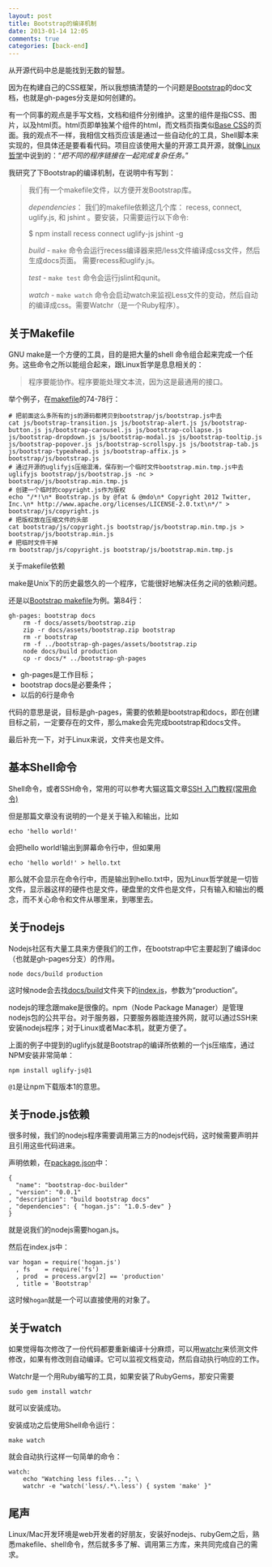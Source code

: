 ```yaml
---
layout: post
title: Bootstrap的编译机制
date: 2013-01-14 12:05
comments: true
categories: [back-end]
---
```


从开源代码中总是能找到无数的智慧。

因为在构建自己的CSS框架，所以我想搞清楚的一个问题是[Bootstrap](https://github.com/twitter/bootstrap)的doc文档，也就是gh-pages分支是如何创建的。

有一个同事的观点是手写文档，文档和组件分别维护。这里的组件是指CSS、图片，以及html页。html页即单独某个组件的html，而文档页指类似[Base CSS](http://twitter.github.com/bootstrap/base-css.html)的页面。我的观点不一样，我相信文档页应该是通过一些自动化的工具，Shell脚本来实现的，但具体还是要看看代码。项目应该使用大量的开源工具开源，就像[Linux哲学](http://yuguo.us/weblog/linux-philosophy/)中说到的：“*把不同的程序链接在一起完成复杂任务。*”

我研究了下Bootstrap的编译机制，在说明中有写到：

> 我们有一个makefile文件，以方便开发Bootstrap库。
>
> *dependencies*： 我们的makefile依赖这几个库： recess, connect, uglify.js, 和 jshint 。要安装，只需要运行以下命令:
>
> 	$ npm install recess connect uglify-js jshint -g
>
> *build* - `make` 命令会运行recess编译器来把/less文件编译成css文件，然后生成docs页面。 需要recess和uglify.js。
>
> *test* - `make test` 命令会运行jslint和qunit。
>
> *watch* - `make watch` 命令会启动watch来监视Less文件的变动，然后自动的编译成css。需要Watchr（是一个Ruby程序）。

关于Makefile
---
GNU make是一个方便的工具，目的是把大量的shell 命令组合起来完成一个任务。这些命令之所以能组合起来，跟Linux哲学是息息相关的：

> 程序要能协作。程序要能处理文本流，因为这是最通用的接口。

举个例子，在[makefile](https://github.com/twitter/bootstrap/blob/master/Makefile)的74-78行：

	# 把前面这么多所有的js的源码都拷贝到bootstrap/js/bootstrap.js中去
	cat js/bootstrap-transition.js js/bootstrap-alert.js js/bootstrap-button.js js/bootstrap-carousel.js js/bootstrap-collapse.js js/bootstrap-dropdown.js js/bootstrap-modal.js js/bootstrap-tooltip.js js/bootstrap-popover.js js/bootstrap-scrollspy.js js/bootstrap-tab.js js/bootstrap-typeahead.js js/bootstrap-affix.js > bootstrap/js/bootstrap.js
	# 通过开源的uglifyjs压缩混淆，保存到一个临时文件bootstrap.min.tmp.js中去
	uglifyjs bootstrap/js/bootstrap.js -nc > bootstrap/js/bootstrap.min.tmp.js
	# 创建一个临时的copyright.js作为版权
	echo "/*!\n* Bootstrap.js by @fat & @mdo\n* Copyright 2012 Twitter, Inc.\n* http://www.apache.org/licenses/LICENSE-2.0.txt\n*/" > bootstrap/js/copyright.js
	# 把版权放在压缩文件的头部
	cat bootstrap/js/copyright.js bootstrap/js/bootstrap.min.tmp.js > bootstrap/js/bootstrap.min.js
	# 把临时文件干掉
	rm bootstrap/js/copyright.js bootstrap/js/bootstrap.min.tmp.js

关于makefile依赖

make是Unix下的历史最悠久的一个程序，它能很好地解决任务之间的依赖问题。

还是以[Bootstrap makefile](https://github.com/twitter/bootstrap/blob/master/Makefile)为例。第84行：

	gh-pages: bootstrap docs
		rm -f docs/assets/bootstrap.zip
		zip -r docs/assets/bootstrap.zip bootstrap
		rm -r bootstrap
		rm -f ../bootstrap-gh-pages/assets/bootstrap.zip
		node docs/build production
		cp -r docs/* ../bootstrap-gh-pages

* gh-pages是工作目标；
* bootstrap docs是必要条件；
* 以后的6行是命令

代码的意思是说，目标是gh-pages，需要的依赖是bootstrap和docs，即在创建目标之前，一定要存在的文件，那么make会先完成bootstrap和docs文件。

最后补充一下，对于Linux来说，文件夹也是文件。

基本Shell命令
---

Shell命令，或者SSH命令，常用的可以参考大猫这篇文章[SSH 入门教程(常用命令)](http://ooxx.me/common-ssh-commands.orz)

但是那篇文章没有说明的一个是关于输入和输出，比如

	echo 'hello world!'

会把hello world!输出到屏幕命令行中，但如果用

	echo 'hello world!' > hello.txt

那么就不会显示在命令行中，而是输出到hello.txt中，因为Linux哲学就是一切皆文件，显示器这样的硬件也是文件，硬盘里的文件也是文件，只有输入和输出的概念，而不关心命令和文件从哪里来，到哪里去。

关于nodejs
---

Nodejs社区有大量工具来方便我们的工作，在bootstrap中它主要起到了编译doc（也就是gh-pages分支）的作用。

	node docs/build production

这时候node会去找[docs/build](https://github.com/twitter/bootstrap/tree/master/docs/build)文件夹下的[index.js](https://github.com/twitter/bootstrap/blob/master/docs/build/index.js)，参数为“production”。

nodejs的理念跟make是很像的。npm（Node Package Manager）是管理nodejs包的公共平台。对于服务器，只要服务器能连接外网，就可以通过SSH来安装nodejs程序；对于Linux或者Mac本机，就更方便了。

上面的例子中提到的uglifyjs就是Bootstrap的编译所依赖的一个js压缩库，通过NPM安装非常简单：

	npm install uglify-js@1

`@1`是让npm下载版本1的意思。

关于node.js依赖
---

很多时候，我们的nodejs程序需要调用第三方的nodejs代码，这时候需要声明并且引用这些代码进来。

声明依赖，在[package.json](https://github.com/twitter/bootstrap/blob/master/docs/build/package.json)中：

	{
	  "name": "bootstrap-doc-builder"
	, "version": "0.0.1"
	, "description": "build bootstrap docs"
	, "dependencies": { "hogan.js": "1.0.5-dev" }
	}

就是说我们的nodejs需要hogan.js。

然后在index.js中：

	var hogan = require('hogan.js')
	  , fs    = require('fs')
	  , prod  = process.argv[2] == 'production'
	  , title = 'Bootstrap'

这时候`hogan`就是一个可以直接使用的对象了。

关于watch
---

如果觉得每次修改了一份代码都要重新编译十分麻烦，可以用[watchr](https://github.com/mynyml/watchr)来侦测文件修改，如果有修改则自动编译。它可以监视文档变动，然后自动执行响应的工作。

Watchr是一个用Ruby编写的工具，如果安装了RubyGems，那安只需要

	sudo gem install watchr

就可以安装成功。

安装成功之后使用Shell命令运行：

	make watch

就会自动执行这样一句简单的命令：

	watch:
		echo "Watching less files..."; \
		watchr -e "watch('less/.*\.less') { system 'make' }"

尾声
---

Linux/Mac开发环境是web开发者的好朋友，安装好nodejs、rubyGem之后，熟悉makefile、shell命令，然后就多多了解、调用第三方库，来共同完成自己的需求。